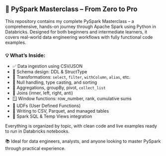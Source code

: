 ## 🧠 PySpark Masterclass – From Zero to Pro

This repository contains my complete PySpark Masterclass – a comprehensive, hands-on journey through Apache Spark using Python in Databricks. Designed for both beginners and intermediate learners, it covers real-world data engineering workflows with fully functional code examples.

### 💡 What’s Inside:
- ✅ Data ingestion using CSV/JSON
- 📄 Schema design: DDL & StructType
- 🔁 Transformations: `select`, `filter`, `withColumn`, `alias`, etc.
- 🧹 Null handling, type casting, and sorting
- 🧮 Aggregations, groupBy, pivot, `collect_list`
- 🔗 Joins (inner, left, right, anti)
- 🪟 Window functions: row_number, rank, cumulative sums
- 🧪 UDFs (User Defined Functions)
- 💾 Writing to CSV, Parquet, and managed tables
- 🧾 Spark SQL & Temp Views integration

Everything is organized by topic, with clean code and live examples ready to run in Databricks notebooks.

📚 Ideal for data engineers, analysts, and anyone looking to master PySpark through practical experience.
